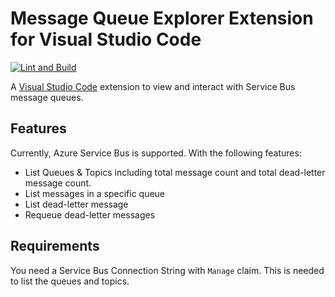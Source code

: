 # Message Queue Explorer Extension for Visual Studio Code

[![Lint and Build](https://github.com/Lazzaretti/vscode-message-queue-explorer/actions/workflows/build-test.yml/badge.svg?branch=main)](https://github.com/Lazzaretti/vscode-message-queue-explorer/actions/workflows/build-test.yml)

A [Visual Studio Code](https://code.visualstudio.com/) extension to view and interact with Service Bus message queues.

## Features

Currently, Azure Service Bus is supported. With the following features:

- List Queues & Topics including total message count and total dead-letter message count.
- List messages in a specific queue
- List dead-letter message
- Requeue dead-letter messages

## Requirements

You need a Service Bus Connection String with `Manage` claim.
This is needed to list the queues and topics.
